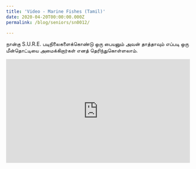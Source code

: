 ```yaml
---
title: 'Video - Marine Fishes (Tamil)'
date: 2020-04-20T00:00:00.000Z
permalink: /blog/seniors/sn0012/

---
```


நான்கு S.U.R.E. படிநிலைகளைக்கொண்டு ஒரு பையனும் அவன் தாத்தாவும் எப்படி ஒரு மீன்தொட்டியை அமைக்கிறார்கள் எனத் தெரிந்துகொள்ளலாம்.

<style>.embed-container { position: relative; padding-bottom: 56.25%; height: 0; overflow: hidden; max-width: 100%; } .embed-container iframe, .embed-container object, .embed-container embed { position: absolute; top: 0; left: 0; width: 100%; height: 100%; }</style><div class='embed-container'>
<iframe width="560" height="315" src="https://www.youtube.com/embed/k_RiniO_3VY" frameborder="0" allow="accelerometer; autoplay; encrypted-media; gyroscope; picture-in-picture" allowfullscreen></iframe></div>    



